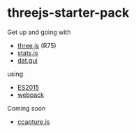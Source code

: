 # threejs-starter-pack

Get up and going with

- [three.js](http://threejs.org/) (R75)
- [stats.js](https://github.com/mrdoob/stats.js/)
- [dat.gui](https://github.com/dataarts/dat.gui)

using

- [ES2015](https://babeljs.io/docs/plugins/preset-es2015/)
- [webpack](https://webpack.github.io/)

Coming soon

- [ccapture.js](https://github.com/spite/ccapture.js/)
